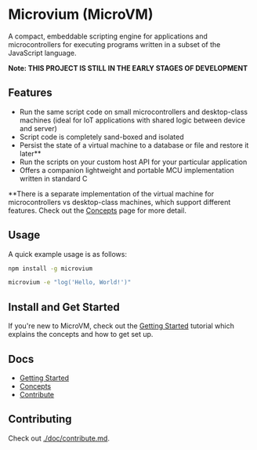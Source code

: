 # Microvium (MicroVM)

A compact, embeddable scripting engine for applications and microcontrollers for executing programs written in a subset of the JavaScript language.

**Note: THIS PROJECT IS STILL IN THE EARLY STAGES OF DEVELOPMENT**

## Features

  - Run the same script code on small microcontrollers and desktop-class machines (ideal for IoT applications with shared logic between device and server)
  - Script code is completely sand-boxed and isolated
  - Persist the state of a virtual machine to a database or file and restore it later**
  - Run the scripts on your custom host API for your particular application
  - Offers a companion lightweight and portable MCU implementation written in standard C

**There is a separate implementation of the virtual machine for microcontrollers vs desktop-class machines, which support different features. Check out the [Concepts](./doc/concepts.md) page for more detail.

## Usage

A quick example usage is as follows:

```sh
npm install -g microvium

microvium -e "log('Hello, World!')"
```

## Install and Get Started

If you're new to MicroVM, check out the [Getting Started](./doc/getting-started.md) tutorial which explains the concepts and how to get set up.

## Docs

  - [Getting Started](./doc/getting-started.md)
  - [Concepts](./doc/concepts.md)
  - [Contribute](./doc/contribute.md)

## Contributing

Check out [./doc/contribute.md](./doc/contribute.md).
